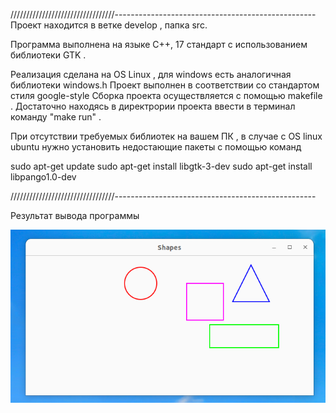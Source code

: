/////////////////////////////////--------------------------------------------------
Проект находится в ветке develop , папка src.

Программа выполнена на языке С++, 17 стандарт  с использованием библиотеки GTK .


Реализация сделана на OS Linux , для windows есть аналогичная библиотеки windows.h 
Проект выполнен в соответствии со стандартом стиля google-style 
Сборка проекта осуществляется с помощью makefile . Достаточно находясь в директрории проекта ввести в терминал команду "make run" .



При отсутствии требуемых библиотек на вашем ПК , в случае с OS linux ubuntu нужно установить недостающие пакеты с помощью команд 

sudo apt-get update
sudo apt-get install libgtk-3-dev
sudo apt-get install libpango1.0-dev




/////////////////////////////////--------------------------------------------------

Результат вывода программы 

![alt text](image.png)